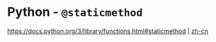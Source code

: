# Python - `@staticmethod`

<https://docs.python.org/3/library/functions.html#staticmethod> | [zh-cn](https://docs.python.org/zh-cn/3/library/functions.html#staticmethod)

